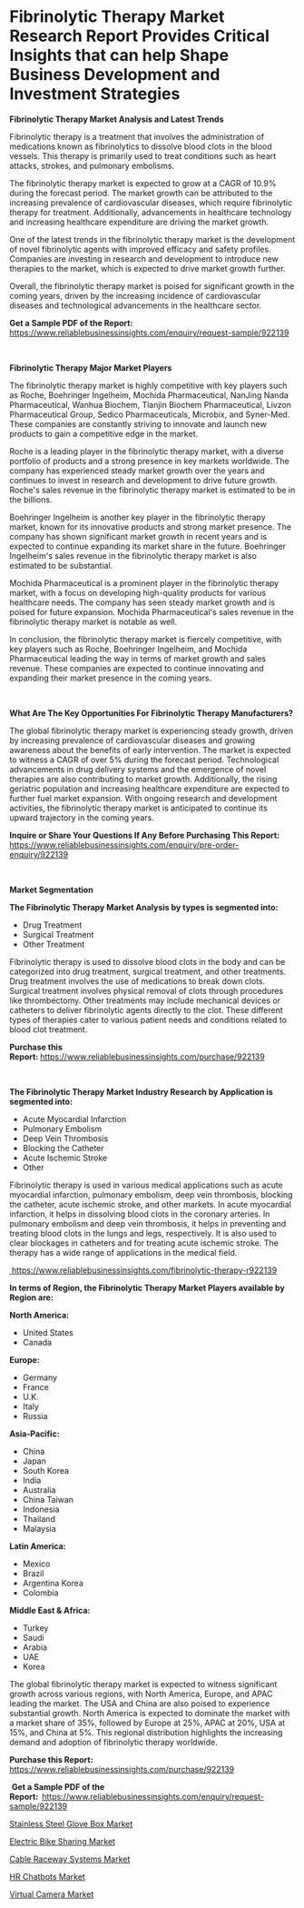 <p><h1>Fibrinolytic Therapy Market Research Report Provides Critical Insights that can help Shape Business Development and Investment Strategies</h1></p><p><strong>Fibrinolytic Therapy Market Analysis and Latest Trends</strong></p>
<p><p>Fibrinolytic therapy is a treatment that involves the administration of medications known as fibrinolytics to dissolve blood clots in the blood vessels. This therapy is primarily used to treat conditions such as heart attacks, strokes, and pulmonary embolisms.</p><p>The fibrinolytic therapy market is expected to grow at a CAGR of 10.9% during the forecast period. The market growth can be attributed to the increasing prevalence of cardiovascular diseases, which require fibrinolytic therapy for treatment. Additionally, advancements in healthcare technology and increasing healthcare expenditure are driving the market growth.</p><p>One of the latest trends in the fibrinolytic therapy market is the development of novel fibrinolytic agents with improved efficacy and safety profiles. Companies are investing in research and development to introduce new therapies to the market, which is expected to drive market growth further.</p><p>Overall, the fibrinolytic therapy market is poised for significant growth in the coming years, driven by the increasing incidence of cardiovascular diseases and technological advancements in the healthcare sector.</p></p>
<p><strong>Get a Sample PDF of the Report:&nbsp;</strong> <a href="https://www.reliablebusinessinsights.com/enquiry/request-sample/922139">https://www.reliablebusinessinsights.com/enquiry/request-sample/922139</a></p>
<p>&nbsp;</p>
<p><strong>Fibrinolytic Therapy Major Market Players</strong></p>
<p><p>The fibrinolytic therapy market is highly competitive with key players such as Roche, Boehringer Ingelheim, Mochida Pharmaceutical, NanJing Nanda Pharmaceutical, Wanhua Biochem, Tianjin Biochem Pharmaceutical, Livzon Pharmaceutical Group, Sedico Pharmaceuticals, Microbix, and Syner-Med. These companies are constantly striving to innovate and launch new products to gain a competitive edge in the market.</p><p>Roche is a leading player in the fibrinolytic therapy market, with a diverse portfolio of products and a strong presence in key markets worldwide. The company has experienced steady market growth over the years and continues to invest in research and development to drive future growth. Roche's sales revenue in the fibrinolytic therapy market is estimated to be in the billions.</p><p>Boehringer Ingelheim is another key player in the fibrinolytic therapy market, known for its innovative products and strong market presence. The company has shown significant market growth in recent years and is expected to continue expanding its market share in the future. Boehringer Ingelheim's sales revenue in the fibrinolytic therapy market is also estimated to be substantial.</p><p>Mochida Pharmaceutical is a prominent player in the fibrinolytic therapy market, with a focus on developing high-quality products for various healthcare needs. The company has seen steady market growth and is poised for future expansion. Mochida Pharmaceutical's sales revenue in the fibrinolytic therapy market is notable as well.</p><p>In conclusion, the fibrinolytic therapy market is fiercely competitive, with key players such as Roche, Boehringer Ingelheim, and Mochida Pharmaceutical leading the way in terms of market growth and sales revenue. These companies are expected to continue innovating and expanding their market presence in the coming years.</p></p>
<p>&nbsp;</p>
<p><strong>What Are The Key Opportunities For Fibrinolytic Therapy Manufacturers?</strong></p>
<p><p>The global fibrinolytic therapy market is experiencing steady growth, driven by increasing prevalence of cardiovascular diseases and growing awareness about the benefits of early intervention. The market is expected to witness a CAGR of over 5% during the forecast period. Technological advancements in drug delivery systems and the emergence of novel therapies are also contributing to market growth. Additionally, the rising geriatric population and increasing healthcare expenditure are expected to further fuel market expansion. With ongoing research and development activities, the fibrinolytic therapy market is anticipated to continue its upward trajectory in the coming years.</p></p>
<p><strong>Inquire or Share Your Questions If Any Before Purchasing This Report:</strong> <a href="https://www.reliablebusinessinsights.com/enquiry/pre-order-enquiry/922139">https://www.reliablebusinessinsights.com/enquiry/pre-order-enquiry/922139</a></p>
<p>&nbsp;</p>
<p><strong>Market Segmentation</strong></p>
<p><strong>The Fibrinolytic Therapy Market Analysis by types is segmented into:</strong></p>
<p><ul><li>Drug Treatment</li><li>Surgical Treatment</li><li>Other Treatment</li></ul></p>
<p><p>Fibrinolytic therapy is used to dissolve blood clots in the body and can be categorized into drug treatment, surgical treatment, and other treatments. Drug treatment involves the use of medications to break down clots. Surgical treatment involves physical removal of clots through procedures like thrombectomy. Other treatments may include mechanical devices or catheters to deliver fibrinolytic agents directly to the clot. These different types of therapies cater to various patient needs and conditions related to blood clot treatment.</p></p>
<p><strong>Purchase this Report:&nbsp;</strong><a href="https://www.reliablebusinessinsights.com/purchase/922139">https://www.reliablebusinessinsights.com/purchase/922139</a></p>
<p>&nbsp;</p>
<p><strong>The Fibrinolytic Therapy Market Industry Research by Application is segmented into:</strong></p>
<p><ul><li>Acute Myocardial Infarction</li><li>Pulmonary Embolism</li><li>Deep Vein Thrombosis</li><li>Blocking the Catheter</li><li>Acute Ischemic Stroke</li><li>Other</li></ul></p>
<p><p>Fibrinolytic therapy is used in various medical applications such as acute myocardial infarction, pulmonary embolism, deep vein thrombosis, blocking the catheter, acute ischemic stroke, and other markets. In acute myocardial infarction, it helps in dissolving blood clots in the coronary arteries. In pulmonary embolism and deep vein thrombosis, it helps in preventing and treating blood clots in the lungs and legs, respectively. It is also used to clear blockages in catheters and for treating acute ischemic stroke. The therapy has a wide range of applications in the medical field.</p></p>
<p><a href="https://www.reliablebusinessinsights.com/fibrinolytic-therapy-r922139">&nbsp;https://www.reliablebusinessinsights.com/fibrinolytic-therapy-r922139</a></p>
<p><strong>In terms of Region, the Fibrinolytic Therapy Market Players available by Region are:</strong></p>
<p>
    <p> <strong> North America: </strong>
        <ul>
            <li>United States</li>
            <li>Canada</li>
        </ul>
        </p> 
    <p> <strong> Europe: </strong>
        <ul>
            <li>Germany</li>
            <li>France</li>
            <li>U.K.</li>
            <li>Italy</li>
            <li>Russia</li>
        </ul>
        </p> 
    <p> <strong> Asia-Pacific: </strong>
        <ul>
            <li>China</li>
            <li>Japan</li>
            <li>South Korea</li>
            <li>India</li>
            <li>Australia</li>
            <li>China Taiwan</li>
            <li>Indonesia</li>
            <li>Thailand</li>
            <li>Malaysia</li>
        </ul>
        </p> 
    <p> <strong> Latin America: </strong>
        <ul>
            <li>Mexico</li>
            <li>Brazil</li>
            <li>Argentina Korea</li>
            <li>Colombia</li>
        </ul>
        </p> 
    <p> <strong> Middle East & Africa: </strong>
        <ul>
            <li>Turkey</li>
            <li>Saudi</li>
            <li>Arabia</li>
            <li>UAE</li>
            <li>Korea</li>
        </ul>
    </p>
    </p>
<p><p>The global fibrinolytic therapy market is expected to witness significant growth across various regions, with North America, Europe, and APAC leading the market. The USA and China are also poised to experience substantial growth. North America is expected to dominate the market with a market share of 35%, followed by Europe at 25%, APAC at 20%, USA at 15%, and China at 5%. This regional distribution highlights the increasing demand and adoption of fibrinolytic therapy worldwide.</p></p>
<p><strong>Purchase this Report: </strong><a href="https://www.reliablebusinessinsights.com/purchase/922139">https://www.reliablebusinessinsights.com/purchase/922139</a></p>
<p>&nbsp;<strong>Get a Sample PDF of the Report:&nbsp;&nbsp;</strong><a href="https://www.reliablebusinessinsights.com/enquiry/request-sample/922139">https://www.reliablebusinessinsights.com/enquiry/request-sample/922139</a></p>
<p><strong></strong></p>
<p><p><a href="https://medium.com/@zayunoz657456/stainless-steel-glove-box-industry-analysis-report-its-market-size-growing-with-a-cagr-of-4-9-51c9043b40b7">Stainless Steel Glove Box Market</a></p><p><a href="https://github.com/muhammadasraf467/Market-Research-Report-List-1/blob/main/electric-bike-sharing-market.md">Electric Bike Sharing Market</a></p><p><a href="https://medium.com/@rontaybrewer02024/cable-raceway-systems-market-size-share-analysis-growth-trends-forecasts-2024-2031-56992417b971">Cable Raceway Systems Market</a></p><p><a href="https://github.com/sosoelmasry38/Market-Research-Report-List-1/blob/main/hr-chatbots-market.md">HR Chatbots Market</a></p><p><a href="https://medium.com/@zoe.lambert5754/market-forecast-global-virtual-camera-trends-and-impact-analysis-2024-2031-by-application-4c1e99a11b5d">Virtual Camera Market</a></p></p>